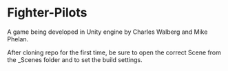 # Fighter-Pilots
A game being developed in Unity engine by Charles Walberg and Mike Phelan.


After cloning repo for the first time, be sure to open the correct Scene from the _Scenes folder and to set the build settings.
